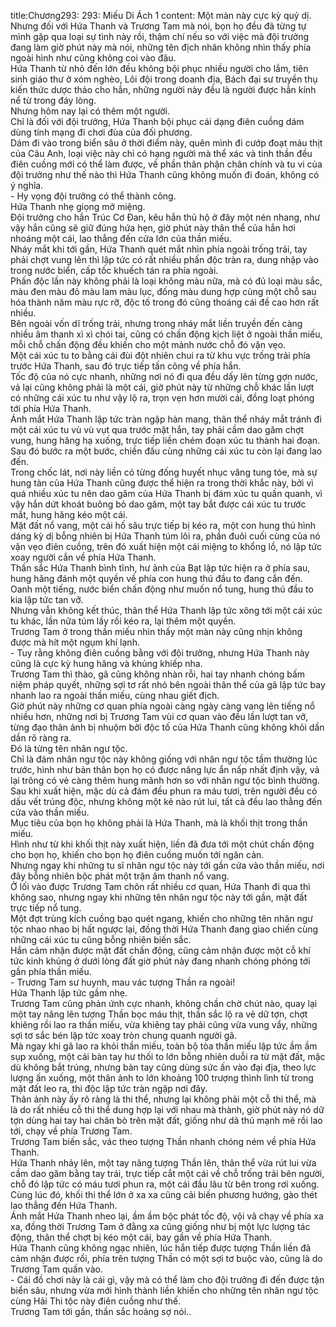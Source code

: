 title:Chương293: 293: Miếu Di Ách 1
content:
Một màn này cực kỳ quỷ dị.<br>Nhưng đối với Hứa Thanh và Trương Tam mà nói, bọn họ đều đã từng tự mình gặp qua loại sự tình này rồi, thậm chí nếu so với việc mà đội trưởng đang làm giờ phút này mà nói, những tên địch nhân không nhìn thấy phía ngoài hình như cũng không coi vào đâu.<br>Hứa Thanh từ nhỏ đến lớn đều không bội phục nhiều người cho lắm, tiên sinh giáo thư ở xóm nghèo, Lôi đội trong doanh địa, Bách đại sư truyền thụ kiến thức dược thảo cho hắn, những người này đều là người được hắn kính nể từ trong đáy lòng.<br>Nhưng hôm nay lại có thêm một người.<br>Chỉ là đối với đội trưởng, Hứa Thanh bội phục cái dạng điên cuồng dám dùng tính mạng đi chơi đùa của đối phương.<br>Dám đi vào trong biển sâu ở thời điểm này, quên mình đi cướp đoạt máu thịt của Câu Anh, loại việc này chỉ có hạng người mà thể xác và tinh thần đều điên cuồng mới có thể làm được, về phần thân phận chân chính và tu vi của đội trưởng như thế nào thì Hứa Thanh cũng không muốn đi đoán, không có ý nghĩa.<br>- Hy vọng đội trưởng có thể thành công.<br>Hứa Thanh nhẹ giọng mở miệng.<br>Đội trưởng cho hắn Trúc Cơ Đan, kêu hắn thủ hộ ở đây một nén nhang, như vậy hắn cũng sẽ giữ đúng hứa hẹn, giờ phút này thân thể của hắn hơi nhoáng một cái, lao thẳng đến cửa lớn của thần miếu.<br>Nháy mắt khi tới gần, Hứa Thanh quét mắt nhìn phía ngoài trống trải, tay phải chợt vung lên thì lập tức có rất nhiều phấn độc tràn ra, dung nhập vào trong nước biển, cấp tốc khuếch tán ra phía ngoài.<br>Phấn độc lần này không phải là loại không màu nữa, mà có đủ loại màu sắc, màu đen màu đỏ màu lam màu lục, đống màu dung hợp cùng một chỗ sau hóa thành năm màu rực rỡ, độc tố trong đó cũng thoáng cái đề cao hơn rất nhiều.<br>Bên ngoài vốn dĩ trống trải, nhưng trong nháy mắt liền truyền đến càng nhiều âm thanh xì xì chói tai, cũng có chấn động kịch liệt ở ngoài thần miếu, mỗi chỗ chấn động đều khiến cho một mảnh nước chỗ đó vặn vẹo.<br>Một cái xúc tu to bằng cái đùi đột nhiên chui ra từ khu vực trống trải phía trước Hứa Thanh, sau đó trực tiếp tấn công về phía hắn.<br>Tốc độ của nó cực nhanh, những nơi nó đi qua đều dấy lên từng gợn nước, vả lại cũng không phải là một cái, giờ phút này từ những chỗ khác lần lượt có những cái xúc tu như vậy lộ ra, trọn vẹn hơn mười cái, đồng loạt phóng tới phía Hứa Thanh.<br>Ánh mắt Hứa Thanh lập tức tràn ngập hàn mang, thân thể nháy mắt tránh đi một cái xúc tu vù vù vụt qua trước mặt hắn, tay phải cầm dao găm chợt vung, hung hăng hạ xuống, trực tiếp liền chém đoạn xúc tu thành hai đoạn.<br>Sau đó bước ra một bước, chiến đấu cùng những cái xúc tu còn lại đang lao đến.<br>Trong chốc lát, nơi này liền có từng đống huyết nhục văng tung tóe, mà sự hung tàn của Hứa Thanh cũng được thể hiện ra trong thời khắc này, bởi vì quá nhiều xúc tu nên dao găm của Hứa Thanh bị đám xúc tu quấn quanh, vì vậy hắn dứt khoát buông bỏ dao găm, một tay bắt được cái xúc tu trước mắt, hung hăng kéo một cái.<br>Mặt đất nổ vang, một cái hố sâu trực tiếp bị kéo ra, một con hung thú hình dáng kỳ dị bỗng nhiên bị Hứa Thanh túm lôi ra, phần đuôi cuối cùng của nó vặn vẹo điên cuồng, trên đó xuất hiện một cái miệng to khổng lồ, nó lập tức xoay người cắn về phía Hứa Thanh.<br>Thần sắc Hứa Thanh bình tĩnh, hư ảnh của Bạt lập tức hiện ra ở phía sau, hung hăng đánh một quyền về phía con hung thú đầu to đang cắn đến.<br>Oanh một tiếng, nước biển chấn động như muốn nổ tung, hung thú đầu to kia lập tức tan vỡ.<br>Nhưng vẫn không kết thúc, thân thể Hứa Thanh lập tức xông tới một cái xúc tu khác, lần nữa túm lấy rồi kéo ra, lại thêm một quyền.<br>Trương Tam ở trong thần miếu nhìn thấy một màn này cũng nhịn không được mà hít một ngụm khí lạnh.<br>- Tuy rằng không điên cuồng bằng với đội trưởng, nhưng Hứa Thanh này cũng là cực kỳ hung hăng và khủng khiếp nha.<br>Trương Tam thì thào, gã cũng không nhàn rỗi, hai tay nhanh chóng bấm niệm pháp quyết, những sợi tơ rất nhỏ bên ngoài thân thể của gã lập tức bay nhanh lao ra ngoài thần miếu, cùng nhau giết địch.<br>Giờ phút này những cơ quan phía ngoài càng ngày càng vang lên tiếng nổ nhiều hơn, những nơi bị Trương Tam vùi cơ quan vào đều lần lượt tan vỡ, từng đạo thân ảnh bị nhuộm bởi độc tố của Hứa Thanh cũng không khỏi dần dần rõ ràng ra.<br>Đó là từng tên nhân ngư tộc.<br>Chỉ là đám nhân ngư tộc này không giống với nhân ngư tộc tầm thường lúc trước, hình như bản thân bọn họ có được năng lực ẩn nấp nhất định vậy, vả lại trông có vẻ càng thêm hung mãnh hơn so với nhân ngư tộc bình thường.<br>Sau khi xuất hiện, mặc dù cả đám đều phun ra máu tươi, trên người đều có dấu vết trúng độc, nhưng không một kẻ nào rút lui, tất cả đều lao thẳng đến cửa vào thần miếu.<br>Mục tiêu của bọn họ không phải là Hứa Thanh, mà là khối thịt trong thần miếu.<br>Hình như từ khi khối thịt này xuất hiện, liền đã đưa tới một chút chấn động cho bọn họ, khiến cho bọn họ điên cuồng muốn tới ngăn cản.<br>Nhưng ngay khi những tu sĩ nhân ngư tộc này tới gần cửa vào thần miếu, nơi đây bỗng nhiên bộc phát một trận âm thanh nổ vang.<br>Ở lối vào được Trương Tam chôn rất nhiều cơ quan, Hứa Thanh đi qua thì không sao, nhưng ngay khi những tên nhân ngư tộc này tới gần, mặt đất trực tiếp nổ tung.<br>Một đợt trùng kích cuồng bạo quét ngang, khiến cho những tên nhân ngư tộc nhao nhao bị hất ngược lại, đồng thời Hứa Thanh đang giao chiến cùng những cái xúc tu cũng bỗng nhiên biến sắc.<br>Hắn cảm nhận được mặt đất chấn động, cũng cảm nhận được một cỗ khí tức kinh khủng ở dưới lòng đất giờ phút này đang nhanh chóng phóng tới gần phía thần miếu.<br>- Trương Tam sư huynh, mau vác tượng Thần ra ngoài!<br>Hứa Thanh lập tức gầm nhẹ.<br>Trương Tam cũng phản ứnh cực nhanh, không chần chờ chút nào, quay lại một tay nâng lên tượng Thần bọc máu thịt, thần sắc lộ ra vẻ dữ tợn, chợt khiêng rồi lao ra thần miếu, vừa khiêng tay phải cũng vừa vung vẩy, những sợi tơ sắc bén lập tức xoay tròn chung quanh người gã.<br>Mà ngay khi gã lao ra khỏi thần miếu, toàn bộ tòa thần miếu lập tức ầm ầm sụp xuống, một cái bàn tay hư thối to lớn bỗng nhiên duỗi ra từ mặt đất, mặc dù không bắt trúng, nhưng bàn tay cũng dùng sức ấn vào đại địa, theo lực lượng ấn xuống, một thân ảnh to lớn khoảng 100 trượng thình lình từ trong mặt đất leo ra, thi độc lập tức tràn ngập nơi đây.<br>Thân ảnh này ấy rõ ràng là thi thể, nhưng lại không phải một cỗ thi thể, mà là do rất nhiều cỗ thi thể dung hợp lại với nhau mà thành, giờ phút này nó dữ tợn dùng hai tay hai chân bò trên mặt đất, giống như dã thú mạnh mẽ rồi lao tới, chạy về phía Trương Tam.<br>Trương Tam biến sắc, vác theo tượng Thần nhanh chóng ném về phía Hứa Thanh.<br>Hứa Thanh nhảy lên, một tay nâng tượng Thần lên, thân thể vừa rút lui vừa cầm dao găm bằng tay trái, trực tiếp cắt một cái về chỗ trống trải bên người, chỗ đó lập tức có máu tươi phun ra, một cái đầu lâu từ bên trong rơi xuống.<br>Cùng lúc đó, khối thi thể lớn ở xa xa cũng cải biến phương hướng, gào thét lao thẳng đến Hứa Thanh.<br>Ánh mắt Hứa Thanh nheo lại, ầm ầm bộc phát tốc độ, vội vã chạy về phía xa xa, đồng thời Trương Tam ở đằng xa cũng giống như bị một lực lượng tác động, thân thể chợt bị kéo một cái, bay gần về phía Hứa Thanh.<br>Hứa Thanh cũng không ngạc nhiên, lúc hắn tiếp được tượng Thần liền đã cảm nhận được rồi, phía trên tượng Thần có một sợi tơ buộc vào, cũng là do Trương Tam quấn vào.<br>- Cái đồ chơi này là cái gì, vậy mà có thể làm cho đội trưởng đi đến được tận biển sâu, nhưng vừa mới hình thành liền khiến cho những tên nhân ngư tộc cùng Hải Thi tộc này điên cuồng như thế.<br>Trương Tam tới gần, thần sắc hoảng sợ nói..<br>